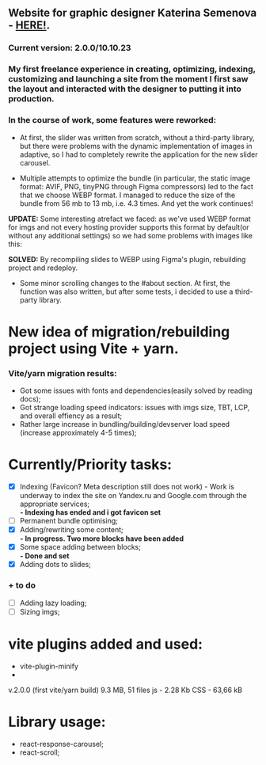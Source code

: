 ## Website for graphic designer **Katerina Semenova** - [HERE!](https://katerinasemenova.ru).
### Current version: 2.0.0/10.10.23
### My first freelance experience in creating, optimizing, indexing, customizing and launching a site from the moment I first saw the layout and interacted with the designer to putting it into production.

### In the course of work, some features  were reworked:
 * At first, the slider was written from scratch, without a third-party library, but there were problems with the dynamic
implementation of images in adaptive, so I had to completely rewrite the application for the new slider carousel.

 * Multiple attempts to optimize the bundle (in particular, the static image format: AVIF, PNG, tinyPNG through Figma
compressors) led to the fact that we choose WEBP format. I managed to reduce the size of the bundle from 56 mb
to 13 mb, i.e. 4.3 times. And yet the work continues!

**UPDATE:** Some interesting atrefact we faced: as we've used WEBP format for imgs and not every hosting provider supports this format by default(or without any additional settings) so we had some problems with images like this:

**SOLVED:** By recompiling slides to WEBP using Figma's plugin, rebuilding project and redeploy.

 * Some minor scrolling changes to the #about section. At first, the function was also written, but after some tests, i decided to use a third-party library.

# New idea of migration/rebuilding project using Vite + yarn.

### Vite/yarn migration results: 

* Got some issues with fonts and dependencies(easily solved by reading docs);
* Got strange loading speed indicators: issues with imgs size, TBT, LCP, and overall effiency as a result;
* Rather large increase in bundling/building/devserver load speed (increase approximately 4-5 times);



# Currently/Priority tasks:
- [X] Indexing (Favicon? Meta description still does not work) - Work is underway to index the site on Yandex.ru and Google.com through the appropriate services;<BR>
  <b> - Indexing has ended and i got favicon set</b>
- [ ] Permanent bundle optimising;
- [X] Adding/rewriting some content;<BR>
  <b>- In progress. Two more blocks have been added</b>
- [X] Some space adding between blocks;<BR>
  <b> - Done and set</b>
- [X] Adding dots to slides;<BR>
### + to do
- [ ] Adding lazy loading;
- [ ] Sizing imgs;

# vite plugins added and used:
 * vite-plugin-minify
 * 

 v.2.0.0 (first vite/yarn build) 9.3 MB, 51 files 
 js - 2.28 Kb
 CSS - 63,66 kB


# Library usage:
 * react-response-carousel;
 * react-scroll;

